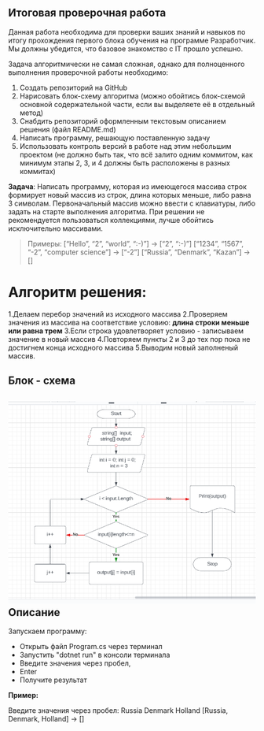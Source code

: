 ## Итоговая проверочная работа

Данная работа необходима для проверки ваших знаний и навыков по итогу прохождения первого блока обучения на программе Разработчик. Мы должны убедится, что базовое знакомство с IT прошло успешно.

Задача алгоритмически не самая сложная, однако для полноценного выполнения проверочной работы необходимо:

1. Создать репозиторий на GitHub
2. Нарисовать блок-схему алгоритма (можно обойтись блок-схемой основной содержательной части, если вы выделяете её в отдельный метод)
3. Снабдить репозиторий оформленным текстовым описанием решения (файл README.md)
4. Написать программу, решающую поставленную задачу
5. Использовать контроль версий в работе над этим небольшим проектом (не должно быть так, что всё залито одним коммитом, как минимум этапы 2, 3, и 4 должны быть расположены в разных коммитах)

**Задача**: Написать программу, которая из имеющегося массива строк формирует новый массив из строк, длина которых меньше, либо равна 3 символам. Первоначальный массив можно ввести с клавиатуры, либо задать на старте выполнения алгоритма. При решении не рекомендуется пользоваться коллекциями, лучше обойтись исключительно массивами.

> Примеры:
> [“Hello”, “2”, “world”, “:-)”] → [“2”, “:-)”]
> [“1234”, “1567”, “-2”, “computer science”] → [“-2”]
> [“Russia”, “Denmark”, “Kazan”] → []

Алгоритм решения:
================
1.Делаем перебор значений из исходного массива
2.Проверяем значения из массива на соответствие условию: 
__длина строки меньше или равна трем__
3.Если строка удовлетворяет условию  - записываем значение в новый массив
4.Повторяем пункты 2 и 3 до тех пор пока не достигнем конца исходного массива
5.Выводим новый заполненый массив.

Блок - схема 
-------------
![Блок - схема алгоритма](https://github.com/Liubov-KS/Block_results_ChooseSpec_ITspecialist/blob/main/diagram/Final_project_.png)
Описание
---------
Запускаем программу:
* Открыть файл Program.cs через терминал
* Запустить  "dotnet run"  в консоли терминала
* Введите значения через пробел,
* Enter
* Получите результат

__Пример:__

Введите значения через пробел: Russia Denmark Holland
[Russia, Denmark, Holland] -> []
